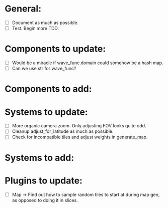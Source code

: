 # General:
- [ ] Document as much as possible.
- [ ] Test. Begin more TDD.

# Components to update:
- [ ] Would be a miracle if wave_func.domain could somehow be a hash map.
- [ ] Can we use str for wave_func?

# Components to add:

# Systems to update:
- [ ] More organic camera zoom. Only adjusting FOV looks quite odd.
- [ ] Cleanup adjust_for_latitude as much as possible.
- [ ] Check for incompatible tiles and adjust weights in generate_map.

# Systems to add:

# Plugins to update:
- [ ] Map -> Find out how to sample random tiles to start at during map gen, as opposed to doing it in slices.